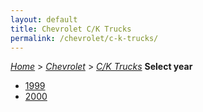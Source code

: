 ```yaml
---
layout: default
title: Chevrolet C/K Trucks
permalink: /chevrolet/c-k-trucks/
---
```

[*Home*](/) > [*Chevrolet*](/chevrolet/) > [*C/K Trucks*](/chevrolet/c-k-trucks/)
**Select year**
- [1999](/chevrolet/c-k-trucks/1999/)
- [2000](/chevrolet/c-k-trucks/2000/)